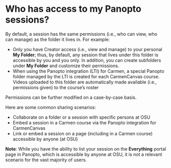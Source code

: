 # Who has access to my Panopto sessions?

By default, a session has the same permissions (i.e., who can view, who can manage) as the folder it lives in. For example:
- Only you have Creator access (i.e., view and manage) to your personal **My Folder**; thus, by default, any session that lives under this folder is accessible by you and you only. In addition, you can create subfolders under **My Folder** and customize their permissions.
- When using the Panopto integration (LTI) for Carmen, a special Panopto folder managed by the LTI is created for each CarmenCanvas course. Videos uploaded to this folder are automatically made available (i.e., permissions given) to the course’s roster

Permissions can be further modified on a case-by-case basis.

Here are some common sharing scenarios:
* Collaborate on a folder or a session with specific persons at OSU
* Embed a session in a Carmen course via the Panopto integration for CarmenCanvas
* Link or embed a session on a page (including in a Carmen course) accessible by anyone (at OSU)

**Note**: While you have the ability to list your session on the **Everything** portal page in Panopto, which is accessible by anyone at OSU, it is not a relevant scenario for the vast majority of users.

